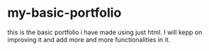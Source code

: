 # my-basic-portfolio
this is the basic portfolio i have made using just html. I will kepp on improving it and add more and more functionalities in it. 

